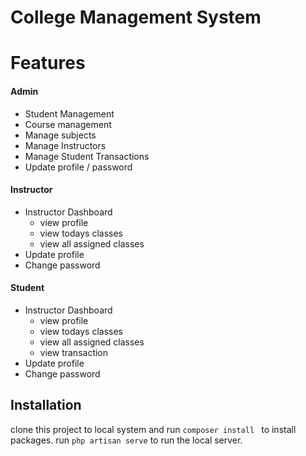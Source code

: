 # College Management System

# Features
#### Admin
- Student Management
- Course management
- Manage subjects
- Manage Instructors
- Manage Student Transactions
- Update profile / password

#### Instructor
- Instructor Dashboard
    -  view profile
    -  view todays classes
    -  view all assigned classes
- Update profile
- Change password

#### Student
- Instructor Dashboard
    -  view profile
    -  view todays classes
    -  view all assigned classes
    -  view transaction
- Update profile
- Change password



## Installation

clone this project to local system and run ```composer install ``` to install packages.
run ``` php artisan serve ``` to run the local server.


